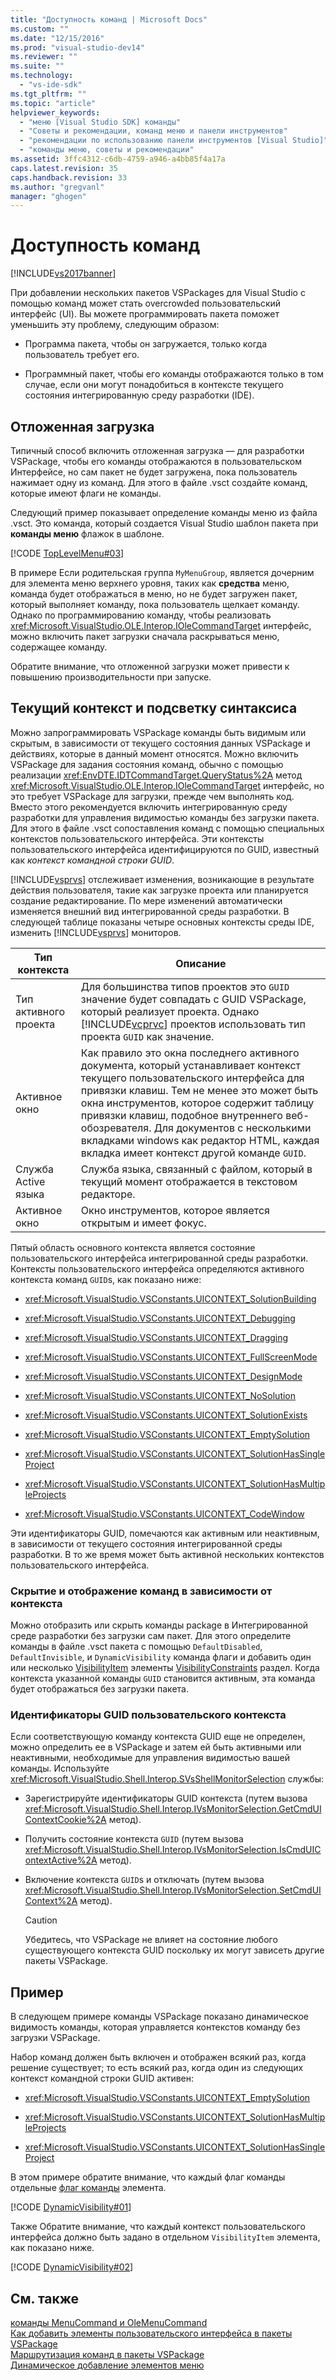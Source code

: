 ```yaml
---
title: "Доступность команд | Microsoft Docs"
ms.custom: ""
ms.date: "12/15/2016"
ms.prod: "visual-studio-dev14"
ms.reviewer: ""
ms.suite: ""
ms.technology: 
  - "vs-ide-sdk"
ms.tgt_pltfrm: ""
ms.topic: "article"
helpviewer_keywords: 
  - "меню [Visual Studio SDK] команды"
  - "Советы и рекомендации, команд меню и панели инструментов"
  - "рекомендации по использованию панели инструментов [Visual Studio]"
  - "команды меню, советы и рекомендации"
ms.assetid: 3ffc4312-c6db-4759-a946-a4bb85f4a17a
caps.latest.revision: 35
caps.handback.revision: 33
ms.author: "gregvanl"
manager: "ghogen"
---
```

# Доступность команд
[!INCLUDE[vs2017banner](../../code-quality/includes/vs2017banner.md)]

При добавлении нескольких пакетов VSPackages для Visual Studio с помощью команд может стать overcrowded пользовательский интерфейс \(UI\). Вы можете программировать пакета поможет уменьшить эту проблему, следующим образом:  
  
-   Программа пакета, чтобы он загружается, только когда пользователь требует его.  
  
-   Программный пакет, чтобы его команды отображаются только в том случае, если они могут понадобиться в контексте текущего состояния интегрированную среду разработки \(IDE\).  
  
## Отложенная загрузка  
 Типичный способ включить отложенная загрузка — для разработки VSPackage, чтобы его команды отображаются в пользовательском Интерфейсе, но сам пакет не будет загружена, пока пользователь нажимает одну из команд. Для этого в файле .vsct создайте команд, которые имеют флаги не команды.  
  
 Следующий пример показывает определение команды меню из файла .vsct. Это команда, который создается Visual Studio шаблон пакета при **команды меню** флажок в шаблоне.  
  
 [!CODE [TopLevelMenu#03](../CodeSnippet/VS_Snippets_VSSDK/toplevelmenu#03)]  
  
 В примере Если родительская группа `MyMenuGroup`, является дочерним для элемента меню верхнего уровня, таких как **средства** меню, команда будет отображаться в меню, но не будет загружен пакет, который выполняет команду, пока пользователь щелкает команду. Однако по программированию команду, чтобы реализовать <xref:Microsoft.VisualStudio.OLE.Interop.IOleCommandTarget> интерфейс, можно включить пакет загрузки сначала раскрываться меню, содержащее команду.  
  
 Обратите внимание, что отложенной загрузки может привести к повышению производительности при запуске.  
  
## Текущий контекст и подсветку синтаксиса  
 Можно запрограммировать VSPackage команды быть видимым или скрытым, в зависимости от текущего состояния данных VSPackage и действиях, которые в данный момент относятся. Можно включить VSPackage для задания состояния команд, обычно с помощью реализации <xref:EnvDTE.IDTCommandTarget.QueryStatus%2A> метод <xref:Microsoft.VisualStudio.OLE.Interop.IOleCommandTarget> интерфейс, но это требует VSPackage для загрузки, прежде чем выполнять код. Вместо этого рекомендуется включить интегрированную среду разработки для управления видимостью команды без загрузки пакета. Для этого в файле .vsct сопоставления команд с помощью специальных контекстов пользовательского интерфейса. Эти контексты пользовательского интерфейса идентифицируются по GUID, известный как *контекст командной строки GUID*.  
  
 [!INCLUDE[vsprvs](../../code-quality/includes/vsprvs_md.md)] отслеживает изменения, возникающие в результате действия пользователя, такие как загрузке проекта или планируется создание редактирование. По мере изменений автоматически изменяется внешний вид интегрированной среды разработки. В следующей таблице показаны четыре основных контексты среды IDE, изменить [!INCLUDE[vsprvs](../../code-quality/includes/vsprvs_md.md)] мониторов.  
  
|Тип контекста|Описание|  
|-------------------|--------------|  
|Тип активного проекта|Для большинства типов проектов это `GUID` значение будет совпадать с GUID VSPackage, который реализует проекта. Однако [!INCLUDE[vcprvc](../../debugger/includes/vcprvc_md.md)] проектов использовать тип проекта `GUID` как значение.|  
|Активное окно|Как правило это окна последнего активного документа, который устанавливает контекст текущего пользовательского интерфейса для привязки клавиш. Тем не менее это может быть окна инструментов, которое содержит таблицу привязки клавиш, подобное внутреннего веб\-обозревателя. Для документов с несколькими вкладками windows как редактор HTML, каждая вкладка имеет контекст другой команде `GUID`.|  
|Служба Active языка|Служба языка, связанный с файлом, который в текущий момент отображается в текстовом редакторе.|  
|Активное окно|Окно инструментов, которое является открытым и имеет фокус.|  
  
 Пятый область основного контекста является состояние пользовательского интерфейса интегрированной среды разработки. Контексты пользовательского интерфейса определяются активного контекста команд `GUID`s, как показано ниже:  
  
-   <xref:Microsoft.VisualStudio.VSConstants.UICONTEXT_SolutionBuilding>  
  
-   <xref:Microsoft.VisualStudio.VSConstants.UICONTEXT_Debugging>  
  
-   <xref:Microsoft.VisualStudio.VSConstants.UICONTEXT_Dragging>  
  
-   <xref:Microsoft.VisualStudio.VSConstants.UICONTEXT_FullScreenMode>  
  
-   <xref:Microsoft.VisualStudio.VSConstants.UICONTEXT_DesignMode>  
  
-   <xref:Microsoft.VisualStudio.VSConstants.UICONTEXT_NoSolution>  
  
-   <xref:Microsoft.VisualStudio.VSConstants.UICONTEXT_SolutionExists>  
  
-   <xref:Microsoft.VisualStudio.VSConstants.UICONTEXT_EmptySolution>  
  
-   <xref:Microsoft.VisualStudio.VSConstants.UICONTEXT_SolutionHasSingleProject>  
  
-   <xref:Microsoft.VisualStudio.VSConstants.UICONTEXT_SolutionHasMultipleProjects>  
  
-   <xref:Microsoft.VisualStudio.VSConstants.UICONTEXT_CodeWindow>  
  
 Эти идентификаторы GUID, помечаются как активным или неактивным, в зависимости от текущего состояния интегрированной среды разработки. В то же время может быть активной нескольких контекстов пользовательского интерфейса.  
  
### Скрытие и отображение команд в зависимости от контекста  
 Можно отобразить или скрыть команды package в Интегрированной среде разработки без загрузки сам пакет. Для этого определите команды в файле .vsct пакета с помощью `DefaultDisabled`, `DefaultInvisible`, и `DynamicVisibility` команда флаги и добавить один или несколько [VisibilityItem](../../extensibility/visibilityitem-element.md) элементы [VisibilityConstraints](../../extensibility/visibilityconstraints-element.md) раздел. Когда контекста указанной команды `GUID` становится активным, эта команда будет отображаться без загрузки пакета.  
  
### Идентификаторы GUID пользовательского контекста  
 Если соответствующую команду контекста GUID еще не определен, можно определить ее в VSPackage и затем ей быть активными или неактивными, необходимые для управления видимостью вашей команды. Используйте <xref:Microsoft.VisualStudio.Shell.Interop.SVsShellMonitorSelection> службы:  
  
-   Зарегистрируйте идентификаторы GUID контекста \(путем вызова <xref:Microsoft.VisualStudio.Shell.Interop.IVsMonitorSelection.GetCmdUIContextCookie%2A> метод\).  
  
-   Получить состояние контекста `GUID` \(путем вызова <xref:Microsoft.VisualStudio.Shell.Interop.IVsMonitorSelection.IsCmdUIContextActive%2A> метод\).  
  
-   Включение контекста `GUID`s и отключать \(путем вызова <xref:Microsoft.VisualStudio.Shell.Interop.IVsMonitorSelection.SetCmdUIContext%2A> метод\).  
  
    > [!CAUTION]
    >  Убедитесь, что VSPackage не влияет на состояние любого существующего контекста GUID поскольку их могут зависеть другие пакеты VSPackage.  
  
## Пример  
 В следующем примере команды VSPackage показано динамическое видимость команды, которая управляется контекстов команду без загрузки VSPackage.  
  
 Набор команд должен быть включен и отображен всякий раз, когда решение существует; то есть всякий раз, когда один из следующих контекст командной строки GUID активен:  
  
-   <xref:Microsoft.VisualStudio.VSConstants.UICONTEXT_EmptySolution>  
  
-   <xref:Microsoft.VisualStudio.VSConstants.UICONTEXT_SolutionHasMultipleProjects>  
  
-   <xref:Microsoft.VisualStudio.VSConstants.UICONTEXT_SolutionHasSingleProject>  
  
 В этом примере обратите внимание, что каждый флаг команды отдельные [флаг команды](../../extensibility/command-flag-element.md) элемента.  
  
 [!CODE [DynamicVisibility#01](DynamicVisibility#01)]  
  
 Также Обратите внимание, что каждый контекст пользовательского интерфейса должно быть задано в отдельном `VisibilityItem` элемента, как показано ниже.  
  
 [!CODE [DynamicVisibility#02](DynamicVisibility#02)]  
  
## См. также  
 [команды MenuCommand и OleMenuCommand](../../misc/menucommands-vs-olemenucommands.md)   
 [Как добавить элементы пользовательского интерфейса в пакеты VSPackage](../../extensibility/internals/how-vspackages-add-user-interface-elements.md)   
 [Маршрутизация команд в пакеты VSPackage](../../extensibility/internals/command-routing-in-vspackages.md)   
 [Динамическое добавление элементов меню](../../extensibility/dynamically-adding-menu-items.md)